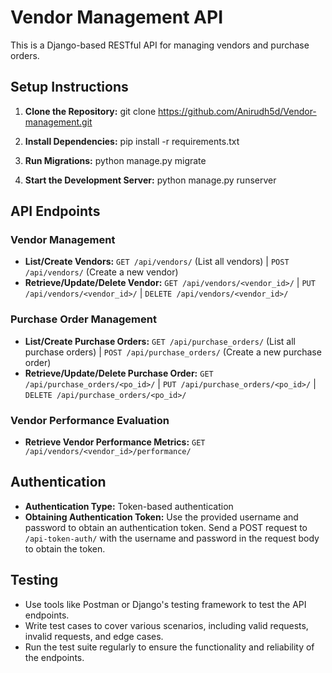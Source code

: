 # Vendor Management API

This is a Django-based RESTful API for managing vendors and purchase orders.

## Setup Instructions

1. **Clone the Repository:**
git clone https://github.com/Anirudh5d/Vendor-management.git

2. **Install Dependencies:**
pip install -r requirements.txt

3. **Run Migrations:**
python manage.py migrate

4. **Start the Development Server:**
python manage.py runserver


## API Endpoints

### Vendor Management

- **List/Create Vendors:** `GET /api/vendors/` (List all vendors) | `POST /api/vendors/` (Create a new vendor)
- **Retrieve/Update/Delete Vendor:** `GET /api/vendors/<vendor_id>/` | `PUT /api/vendors/<vendor_id>/` | `DELETE /api/vendors/<vendor_id>/`

### Purchase Order Management

- **List/Create Purchase Orders:** `GET /api/purchase_orders/` (List all purchase orders) | `POST /api/purchase_orders/` (Create a new purchase order)
- **Retrieve/Update/Delete Purchase Order:** `GET /api/purchase_orders/<po_id>/` | `PUT /api/purchase_orders/<po_id>/` | `DELETE /api/purchase_orders/<po_id>/`

### Vendor Performance Evaluation

- **Retrieve Vendor Performance Metrics:** `GET /api/vendors/<vendor_id>/performance/`

## Authentication

- **Authentication Type:** Token-based authentication
- **Obtaining Authentication Token:** Use the provided username and password to obtain an authentication token. Send a POST request to `/api-token-auth/` with the username and password in the request body to obtain the token.

## Testing

- Use tools like Postman or Django's testing framework to test the API endpoints.
- Write test cases to cover various scenarios, including valid requests, invalid requests, and edge cases.
- Run the test suite regularly to ensure the functionality and reliability of the endpoints.
